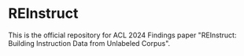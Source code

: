 # REInstruct

This is the official repository for ACL 2024 Findings paper "REInstruct: Building Instruction Data from Unlabeled Corpus".

